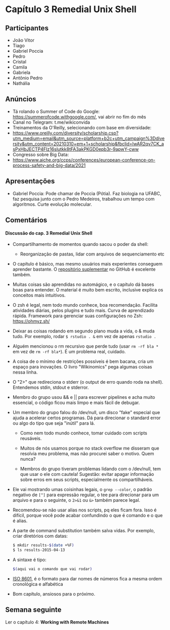 # Capítulo 3 Remedial Unix Shell

## Participantes

- João Vitor 
- Tiago
- Gabriel Poccia
- Pedro
- Cristal
- Camila
- Gabriela
- Antônio Pedro
- Nathália

## Anúncios

- Tá rolando o Summer of Code do Google: https://summerofcode.withgoogle.com/, vai abrir no fim do mês
- Canal no Telegram: t.me/wikiconvida
- Treinamentos da O'Reilly, selecionando com base em diversidade: 
- https://www.oreilly.com/diversity/scholarship.csp?utm_medium=email&utm_source=platform+b2c+utm_campaign%3Ddiversity&utm_content=20210310+em+1+scholarship&fbclid=IwAR2qv7CK_asPxHbJECTP4FIz16slutkk8tFA3akPKGD0epb3r-9apwY-cww
- Congresso sobre Big Data:
- https://www.aiche.org/ccps/conferences/european-conference-on-process-safety-and-big-data/2021

## Apresentações

- Gabriel Poccia: 
Pode chamar de Poccia (Pótia). Faz biologia na UFABC, faz pesquisa junto com o Pedro Medeiros, trabalhou um tempo com algoritmos. Curte evolução molecular.

## Comentários

#### Discussão do cap. 3 **Remedial Unix Shell**

- Compartilhamento de momentos quando sacou o poder da shell: 
    - Reorganização de pastas, lidar com arquivos de sequenciamento etc

- O capítulo é básico, mas mesmo usuários mais experientes conseguem aprender bastante. O [repositório suplementar](https://github.com/vsbuffalo/bds-files/tree/master/chapter-03-remedial-unix) no GitHub é excelente também.

- Muitas coisas são aprendidas no automágico, e o capítulo dá bases boas para entender. O material é muito bem escrito, inclusive explica os conceitos mais intuitivos.

- O zsh é legal, nem todo mundo conhece, boa recomendação. Facilita atividades diárias, pelos plugins e tudo mais. Curva de aprendizado rápida. Framework para gerenciar suas configurações no Zsh: https://ohmyz.sh/

- Deixar as coisas rodando em segundo plano muda a vida, o & muda tudo. Por exemplo, rodar `$ rstudio . &` em vez de apenas `rstudio .` 

- Alguém mencionou o rm recursivo que perde tudo (usar `rm -rf bla *` em vez de `rm -rf bla*`). É um problema real, cuidado. 

- A coisa de o mínimo de restrições possíveis é bem bacana, cria um espaço para inovações. O livro "Wikinomics" pega algumas coisas nessa linha.

- O "2>" que redireciona o stderr (o output de erro quando roda na shell). Entendemos stdin, stdout e stderror. 

- Membro do grupo usou && e || para escrever pipelines e acha muito essencial, o código ficou mais limpo e mais fácil de debugar. 

- Um membro do grupo falou do /dev/null, um disco "fake" especial que ajuda a acelerar certos programas. Dá para direcionar o standard error ou algo do tipo que seja "inútil" para lá. 

    - Como nem todo mundo conhece, tomar cuidado com scripts reusáveis.

    - Muitos de nós usamos porque no stack overflow me disseram que resolvia meu problema, mas não procurei saber o motivo. Quem nunca?

    - Membros do grupo tiveram problemas lidando com o /dev/null, tem que usar o ele com cautela! Sugestão: evitar apagar informação sobre erros em seus scripts, especialmente os compartilháveis.

- Ele vai mostrando umas coisinhas legais, o `grep --color`, o padrão negativo de `[^]` para expressão regular, o tee para direcionar para um arquivo e para o seguinte, o `2>&1` ou `&>` também parece legal.

- Recomendou-se não usar alias nos scripts, pq eles ficam fora. Isso é difícil, porque você pode acabar confundindo o que é comando e o que é alias. 

- A parte de command substitution também salva vidas. Por exemplo, criar diretórios com datas: 

    ```bash
    $ mkdir results-$(date +%F)
    $ ls results-2015-04-13
    ```

- A sintaxe é tipo:
    ```bash
    $(aqui vai o comando que vai rodar)
    ```

- [ISO 8601](https://en.wikipedia.org/wiki/ISO_8601), é o formato para dar nomes de números fica a mesma ordem cronológica e alfabética

- Bom capítulo, ansiosos para o próximo. 

## Semana seguinte

Ler o capítulo 4: **Working with Remote Machines**
